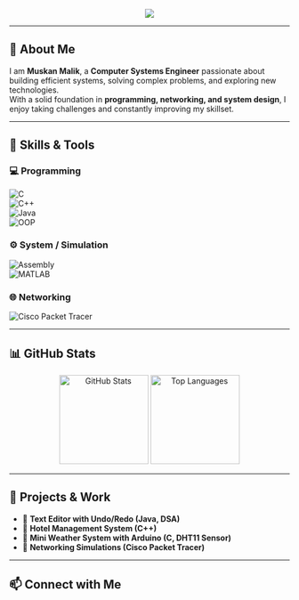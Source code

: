 <!-- Profile Banner -->
<p align="center">
  <img src="https://capsule-render.vercel.app/api?type=waving&color=0:00c6ff,100:0072ff&height=200&section=header&text=👩‍💻%20Muskan%20Malik%20-%20Computer%20Systems%20Engineer&fontSize=35&fontColor=ffffff&animation=fadeIn" />
</p>

---

## 👋 About Me  
I am **Muskan Malik**, a **Computer Systems Engineer** passionate about building efficient systems, solving complex problems, and exploring new technologies.  
With a solid foundation in **programming, networking, and system design**, I enjoy taking challenges and constantly improving my skillset.  

---

## 🚀 Skills & Tools  

### 💻 Programming  
![C](https://img.shields.io/badge/C-00599C?style=for-the-badge&logo=c&logoColor=white)  
![C++](https://img.shields.io/badge/C++-00599C?style=for-the-badge&logo=cplusplus&logoColor=white)  
![Java](https://img.shields.io/badge/Java-007396?style=for-the-badge&logo=java&logoColor=white)  
![OOP](https://img.shields.io/badge/OOP-FF6F00?style=for-the-badge&logo=object-oriented-programming&logoColor=white)  

### ⚙️ System / Simulation  
![Assembly](https://img.shields.io/badge/Assembly_x86-6E4C13?style=for-the-badge&logo=assemblyscript&logoColor=white)  
![MATLAB](https://img.shields.io/badge/MATLAB-FF9900?style=for-the-badge&logo=mathworks&logoColor=white)  

### 🌐 Networking  
![Cisco Packet Tracer](https://img.shields.io/badge/Cisco_Packet_Tracer-1BA0D7?style=for-the-badge&logo=cisco&logoColor=white)  

---

## 📊 GitHub Stats  
<p align="center">
  <img src="https://github-readme-stats.vercel.app/api?username=YOUR-USERNAME&show_icons=true&theme=tokyonight" alt="GitHub Stats" height="160" />
  <img src="https://github-readme-stats.vercel.app/api/top-langs/?username=YOUR-USERNAME&layout=compact&theme=tokyonight" alt="Top Languages" height="160" />
</p>

---

## 🌟 Projects & Work  
- 🔹 **Text Editor with Undo/Redo (Java, DSA)**  
- 🔹 **Hotel Management System (C++)**  
- 🔹 **Mini Weather System with Arduino (C, DHT11 Sensor)**  
- 🔹 **Networking Simulations (Cisco Packet Tracer)**  

---

## 📫 Connect with Me  
<p align="center">
  <a href="https://www.linkedin.com/in/YOUR-LINKEDIN" target="_blank">
    <img src="https://img.shields.io/badge/LinkedIn-0072b1?style=for-the-badge&logo=

